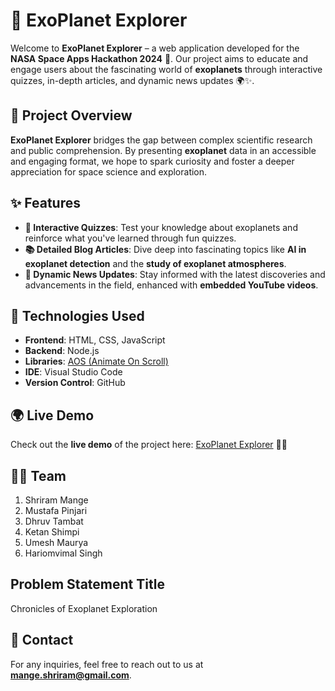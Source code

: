 
# 🌌 ExoPlanet Explorer

Welcome to **ExoPlanet Explorer** – a web application developed for the **NASA Space Apps Hackathon 2024** 🚀. Our project aims to educate and engage users about the fascinating world of **exoplanets** through interactive quizzes, in-depth articles, and dynamic news updates 🌍✨.

## 🌠 Project Overview

**ExoPlanet Explorer** bridges the gap between complex scientific research and public comprehension. By presenting **exoplanet** data in an accessible and engaging format, we hope to spark curiosity and foster a deeper appreciation for space science and exploration.

## ✨ Features

- **🧠 Interactive Quizzes**: Test your knowledge about exoplanets and reinforce what you've learned through fun quizzes.
- **📚 Detailed Blog Articles**: Dive deep into fascinating topics like **AI in exoplanet detection** and the **study of exoplanet atmospheres**.
- **📰 Dynamic News Updates**: Stay informed with the latest discoveries and advancements in the field, enhanced with **embedded YouTube videos**.

## 🔧 Technologies Used

- **Frontend**: HTML, CSS, JavaScript
- **Backend**: Node.js
- **Libraries**: [AOS (Animate On Scroll)](https://michalsnik.github.io/aos/)
- **IDE**: Visual Studio Code
- **Version Control**: GitHub

## 🌍 Live Demo

Check out the **live demo** of the project here: [ExoPlanet Explorer](https://exooplanets.netlify.app) 🚀🌠

## 👨‍🚀 Team

1.  Shriram Mange
2.	Mustafa Pinjari
3.	Dhruv Tambat
4.	Ketan Shimpi
6.	Umesh Maurya
7.	Hariomvimal Singh

##  Problem Statement Title

Chronicles of Exoplanet Exploration

## 📩 Contact

For any inquiries, feel free to reach out to us at **mange.shriram@gmail.com**.
